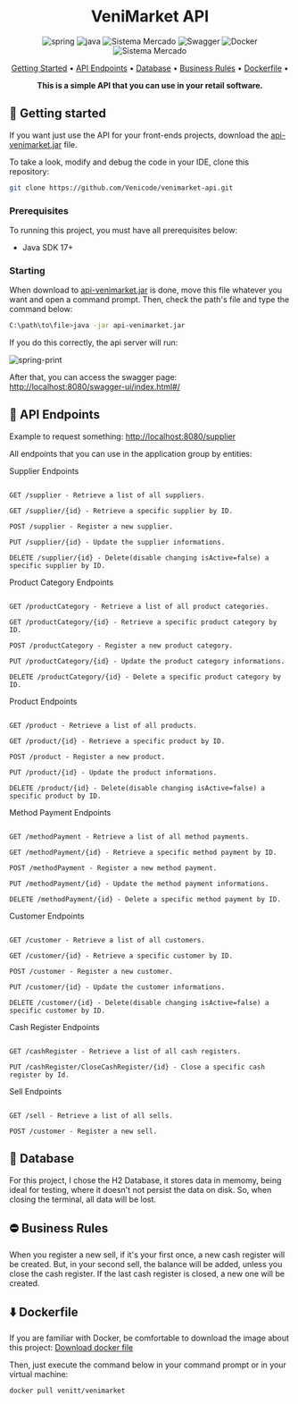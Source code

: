 [SPRING_BADGE]: https://img.shields.io/badge/spring-%236DB33F.svg?style=for-the-badge&logo=spring&logoColor=white
[JAVA_BADGE]:https://img.shields.io/badge/java-%23ED8B00.svg?style=for-the-badge&logo=openjdk&logoColor=white
<h1 align="center" style="font-weight: bold;">VeniMarket API </h1>
<div align="center">
  
![spring][SPRING_BADGE]
![java][JAVA_BADGE]
<img src="https://img.shields.io/badge/H2 Database-darkblue?style=for-the-badge&logo=java" alt="Sistema Mercado">
![Swagger](https://img.shields.io/badge/-Swagger-%23Clojure?style=for-the-badge&logo=swagger&logoColor=white)
	![Docker](https://img.shields.io/badge/docker-%230db7ed.svg?style=for-the-badge&logo=docker&logoColor=white)
 <img src="https://img.shields.io/badge/Version 2.0-gray?style=for-the-badge&logo=java" alt="Sistema Mercado">
</div>
<p align="center">
 <a href="#started">Getting Started</a> • 
  <a href="#routes">API Endpoints</a> •
 <a href="#database">Database</a> •
   <a href="#br">Business Rules</a> •
  <a href="#dockerfile">Dockerfile</a> •
</p>
<p align="center">
  <b>This is a simple API that you can use in your retail software.</b>
</p>
<h2 id="started">🚀 Getting started</h2>
<p>If you want just use the API for your front-ends projects, download the <a href="https://www.transfernow.net/dl/202406204jSKnS5V">api-venimarket.jar</a> file.</p>
<p>To take a look, modify and debug the code in your IDE, clone this repository:</p>

```bash
git clone https://github.com/Venicode/venimarket-api.git
```

<h3>Prerequisites</h3>

<p>To running this project, you must have all prerequisites below:</p>

- Java SDK 17+

<h3>Starting</h3>

<p>When download to <a href="https://www.transfernow.net/dl/202406204jSKnS5V">api-venimarket.jar</a> is done, move this file whatever you want and open a command prompt. Then, check the path's file and type the command below:</p>

```bash
C:\path\to\file>java -jar api-venimarket.jar
```
<p>If you do this correctly, the api server will run: </p>

![spring-print](https://github.com/Venicode/venimarket-api/assets/44931124/5d40b74f-bea1-4430-ae67-240d5fd4b0ab)

<p>After that, you can access the swagger page: <a href="http://localhost:8080/swagger-ui/index.html#/">http://localhost:8080/swagger-ui/index.html#/</a></p>

<h2 id="routes">📍 API Endpoints</h2>

<p>Example to request something: <a href="http://localhost:8080/supplier">http://localhost:8080/supplier</a></p>
<p>All endpoints that you can use in the application group by entities:</p>

<p>Supplier Endpoints</p>

```

GET /supplier - Retrieve a list of all suppliers.

GET /supplier/{id} - Retrieve a specific supplier by ID.

POST /supplier - Register a new supplier.

PUT /supplier/{id} - Update the supplier informations.

DELETE /supplier/{id} - Delete(disable changing isActive=false) a specific supplier by ID.

```

<p>Product Category Endpoints</p>

```

GET /productCategory - Retrieve a list of all product categories.

GET /productCategory/{id} - Retrieve a specific product category by ID.

POST /productCategory - Register a new product category.

PUT /productCategory/{id} - Update the product category informations.

DELETE /productCategory/{id} - Delete a specific product category by ID.

```

<p>Product Endpoints</p>

```

GET /product - Retrieve a list of all products.

GET /product/{id} - Retrieve a specific product by ID.

POST /product - Register a new product.

PUT /product/{id} - Update the product informations.

DELETE /product/{id} - Delete(disable changing isActive=false) a specific product by ID.

```

<p>Method Payment Endpoints</p>

```

GET /methodPayment - Retrieve a list of all method payments.

GET /methodPayment/{id} - Retrieve a specific method payment by ID.

POST /methodPayment - Register a new method payment.

PUT /methodPayment/{id} - Update the method payment informations.

DELETE /methodPayment/{id} - Delete a specific method payment by ID.

```

<p>Customer Endpoints</p>

```

GET /customer - Retrieve a list of all customers.

GET /customer/{id} - Retrieve a specific customer by ID.

POST /customer - Register a new customer.

PUT /customer/{id} - Update the customer informations.

DELETE /customer/{id} - Delete(disable changing isActive=false) a specific customer by ID.

```

<p>Cash Register Endpoints</p>

```

GET /cashRegister - Retrieve a list of all cash registers.

PUT /cashRegister/CloseCashRegister/{id} - Close a specific cash register by Id.

```

<p>Sell Endpoints</p>

```

GET /sell - Retrieve a list of all sells.

POST /customer - Register a new sell.

```

<h2 id="database">📝 Database</h2>

<p>For this project, I chose the H2 Database, it stores data in memomy, being ideal for testing, where it doesn't not persist the data on disk. So, when closing the terminal, all data will be lost.</p>

<h2 id="br">⛔ Business Rules</h2>

<p>When you register a new sell, if it's your first once, a new cash register will be created. But, in your second sell, the balance will be added, unless you close the cash register. If the last cash register is closed, a new one will be created.</p>

<h2 id="dockerfile">⬇️ Dockerfile</h2>

<p>If you are familiar with Docker, be comfortable to download the image about this project: <a href="https://hub.docker.com/r/venitt/venimarket">Download docker file</a></p>
<p>Then, just execute the command below in your command prompt or in your virtual machine:</p>

```
docker pull venitt/venimarket
```
